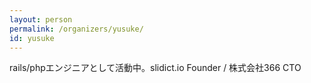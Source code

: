```yaml
---
layout: person
permalink: /organizers/yusuke/
id: yusuke
---
```

rails/phpエンジニアとして活動中。slidict.io Founder / 株式会社366 CTO
